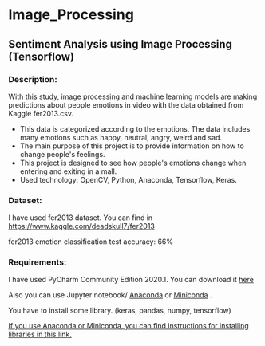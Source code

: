 # Image_Processing
## Sentiment Analysis using Image Processing (Tensorflow)

### Description:
With this study, image processing and machine learning models are making predictions about people emotions in video with the data obtained from Kaggle fer2013.csv.
- This data is categorized according to the emotions. The data includes many emotions such as happy, neutral, angry, weird and sad.
- The main purpose of this project is to provide information on how to change people's feelings.
- This project is designed to see how people's emotions change when entering and exiting in a mall.
- Used technology: OpenCV, Python, Anaconda, Tensorflow, Keras.

### Dataset:
I have used fer2013 dataset. You can find in https://www.kaggle.com/deadskull7/fer2013

fer2013 emotion classification test accuracy: 66%

### Requirements:
I have used PyCharm Community Edition 2020.1. You can download it [here] 

Also you can use Jupyter notebook/ [Anaconda] or [Miniconda] .

You have to install some library. (keras, pandas, numpy, tensorflow)

[If you use Anaconda or Miniconda, you can find instructions for installing libraries in this link.](https://github.com/jeffheaton/t81_558_deep_learning/blob/master/manual_setup.ipynb)

[here]: https://www.jetbrains.com/pycharm/download/

[Anaconda]: https://docs.anaconda.com/anaconda/install/

[Miniconda]: https://docs.conda.io/projects/conda/en/latest/user-guide/install/
